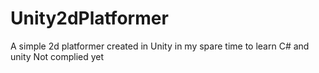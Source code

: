 # Unity2dPlatformer
A simple 2d platformer created in Unity in my spare time to learn C# and unity
Not complied yet
